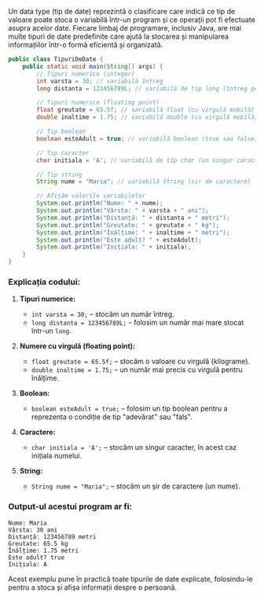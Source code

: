 Un data type (tip de date) reprezintă o clasificare care indică ce tip de valoare poate stoca o variabilă într-un program și ce operații pot fi efectuate asupra acelor date. Fiecare limbaj de programare, inclusiv Java, are mai multe tipuri de date predefinite care ajută la stocarea și manipularea informațiilor într-o formă eficientă și organizată.

```java
public class TipuriDeDate {
    public static void main(String[] args) {
        // Tipuri numerice (integer)
        int varsta = 30; // variabilă întreg
        long distanta = 123456789L; // variabilă de tip long (întreg pe 64 de biți)

        // Tipuri numerice (floating point)
        float greutate = 65.5f; // variabilă float (cu virgulă mobilă)
        double inaltime = 1.75; // variabilă double (cu virgulă mobilă, mai precisă)

        // Tip boolean
        boolean esteAdult = true; // variabilă boolean (true sau false)

        // Tip caracter
        char initiala = 'A'; // variabilă de tip char (un singur caracter)

        // Tip string
        String nume = "Maria"; // variabilă String (șir de caractere)

        // Afișăm valorile variabilelor
        System.out.println("Nume: " + nume); 
        System.out.println("Vârsta: " + varsta + " ani");
        System.out.println("Distanță: " + distanta + " metri");
        System.out.println("Greutate: " + greutate + " kg");
        System.out.println("Înălțime: " + inaltime + " metri");
        System.out.println("Este adult? " + esteAdult);
        System.out.println("Inițiala: " + initiala);
    }
}
```

### Explicația codului:
1. **Tipuri numerice:**
   - `int varsta = 30;` – stocăm un număr întreg.
   - `long distanta = 123456789L;` – folosim un număr mai mare stocat într-un `long`.

2. **Numere cu virgulă (floating point):**
   - `float greutate = 65.5f;` – stocăm o valoare cu virgulă (kilograme).
   - `double inaltime = 1.75;` – un număr mai precis cu virgulă pentru înălțime.

3. **Boolean:**
   - `boolean esteAdult = true;` – folosim un tip boolean pentru a reprezenta o condiție de tip "adevărat" sau "fals".

4. **Caractere:**
   - `char initiala = 'A';` – stocăm un singur caracter, în acest caz inițiala numelui.

5. **String:**
   - `String nume = "Maria";` – stocăm un șir de caractere (un nume).

### Output-ul acestui program ar fi:
```
Nume: Maria
Vârsta: 30 ani
Distanță: 123456789 metri
Greutate: 65.5 kg
Înălțime: 1.75 metri
Este adult? true
Inițiala: A
```

Acest exemplu pune în practică toate tipurile de date explicate, folosindu-le pentru a stoca și afișa informații despre o persoană.

